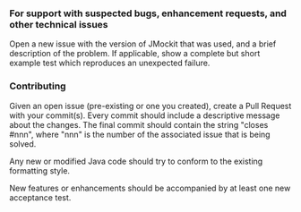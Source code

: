 ### For support with suspected bugs, enhancement requests, and other technical issues

Open a new issue with the version of JMockit that was used, and a brief description of the problem.
If applicable, show a complete but short example test which reproduces an unexpected failure.

### Contributing

Given an open issue (pre-existing or one you created), create a Pull Request with your commit(s).
Every commit should include a descriptive message about the changes.
The final commit should contain the string "closes #nnn", where "nnn" is the number of the associated
issue that is being solved.

Any new or modified Java code should try to conform to the existing formatting style.

New features or enhancements should be accompanied by at least one new acceptance test.

